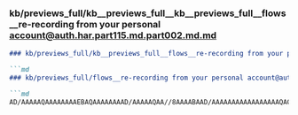 ### kb/previews_full/kb__previews_full__kb__previews_full__flows__re-recording from your personal account@auth.har.part115.md.part002.md.md

```md
### kb/previews_full/kb__previews_full__flows__re-recording from your personal account@auth.har.part115.md.part002.md

```md
### kb/previews_full/flows__re-recording from your personal account@auth.har.part115.md (part 002)

```md
AD/AAAAAQAAAAAAAAEBAQAAAAAAAAD/AAAAAQAA//8AAAABAAD/AAAAAAAAAAAAAAAAAQACAQABAAA
```

```

```

```

